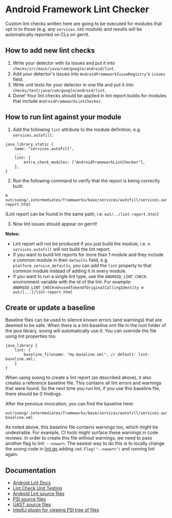 # Android Framework Lint Checker

Custom lint checks written here are going to be executed for modules that opt in to those (e.g. any
`services.XXX` module) and results will be automatically reported on CLs on gerrit.

## How to add new lint checks

1. Write your detector with its issues and put it into
   `checks/src/main/java/com/google/android/lint`.
2. Add your detector's issues into `AndroidFrameworkIssueRegistry`'s `issues` field.
3. Write unit tests for your detector in one file and put it into
   `checks/test/java/com/google/android/lint`.
4. Done! Your lint checks should be applied in lint report builds for modules that include
   `AndroidFrameworkLintChecker`.

## How to run lint against your module

1. Add the following `lint` attribute to the module definition, e.g. `services.autofill`:
```
java_library_static {
    name: "services.autofill",
    ...
    lint: {
        extra_check_modules: ["AndroidFrameworkLintChecker"],
    },
}
```
2. Run the following command to verify that the report is being correctly built:
```
m out/soong/.intermediates/frameworks/base/services/autofill/services.autofill/android_common/lint/lint-report.html
```
   (Lint report can be found in the same path, i.e. `out/../lint-report.html`)

3. Now lint issues should appear on gerrit!

**Notes:**

- Lint report will not be produced if you just build the module, i.e. `m services.autofill` will not
  build the lint report.
- If you want to build lint reports for more than 1 module and they include a common module in their
  `defaults` field, e.g. `platform_service_defaults`, you can add the `lint` property to that common
  module instead of adding it in every module.
- If you want to run a single lint type, use the `ANDROID_LINT_CHECK`
  environment variable with the id of the lint. For example:
  `ANDROID_LINT_CHECK=UnusedTokenOfOriginalCallingIdentity m out/[...]/lint-report.html`

## Create or update a baseline

Baseline files can be used to silence known errors (and warnings) that are deemed to be safe. When
there is a lint-baseline.xml file in the root folder of the java library, soong will
automatically use it. You can override the file using lint properties too.

```
java_library {
    lint: {
        baseline_filename: "my-baseline.xml", // default: lint-baseline.xml;
    }
}
```

When using soong to create a lint report (as described above), it also creates a reference
baseline file. This contains all lint errors and warnings that were found. So the next time
you run lint, if you use this baseline file, there should be 0 findings.

After the previous invocation, you can find the baseline here:

```
out/soong/.intermediates/frameworks/base/services/autofill/services.autofill/android_common/lint/lint-baseline.xml
```

As noted above, this baseline file contains warnings too, which might be undesirable. For example,
CI tools might surface these warnings in code reviews. In order to create this file without
warnings, we need to pass another flag to lint: `--nowarn`. The easiest way to do this is to
locally change the soong code in
[lint.go](http://cs/aosp-master/build/soong/java/lint.go;l=451;rcl=2e778d5bc4a8d1d77b4f4a3029a4a254ad57db75)
adding `cmd.Flag("--nowarn")` and running lint again.

## Documentation

- [Android Lint Docs](https://googlesamples.github.io/android-custom-lint-rules/)
- [Lint Check Unit Testing](https://googlesamples.github.io/android-custom-lint-rules/api-guide/unit-testing.md.html)
- [Android Lint source files](https://source.corp.google.com/studio-main/tools/base/lint/libs/lint-api/src/main/java/com/android/tools/lint/)
- [PSI source files](https://github.com/JetBrains/intellij-community/tree/master/java/java-psi-api/src/com/intellij/psi)
- [UAST source files](https://upsource.jetbrains.com/idea-ce/structure/idea-ce-7b9b8cc138bbd90aec26433f82cd2c6838694003/uast/uast-common/src/org/jetbrains/uast)
- [IntelliJ plugin for viewing PSI tree of files](https://plugins.jetbrains.com/plugin/227-psiviewer)
